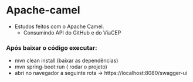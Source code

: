 # Apache-camel
- Estudos feitos com o Apache Camel. 
  - Consumindo API do GitHub e do ViaCEP
  
### Após baixar o código executar:
- mvn clean install (baixar as dependências)
- mvn spring-boot:run ( rodar o projeto)
- abri no navegador a seguinte rota -> https://localhost:8080/swagger-ui
